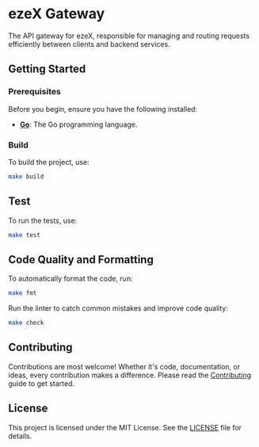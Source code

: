 # ezeX Gateway

The API gateway for ezeX, responsible for managing and
routing requests efficiently between clients and backend services.

## Getting Started

### Prerequisites

Before you begin, ensure you have the following installed:

- **[Go](https://go.dev/doc/install/)**: The Go programming language.

### Build

To build the project, use:

```bash
make build
```

## Test

To run the tests, use:

```bash
make test
```

## Code Quality and Formatting

To automatically format the code, run:

```bash
make fmt
```

Run the linter to catch common mistakes and improve code quality:

```bash
make check
```

## Contributing

Contributions are most welcome!
Whether it's code, documentation, or ideas, every contribution makes a difference.
Please read the [Contributing](CONTRIBUTING.md) guide to get started.

## License

This project is licensed under the MIT License. See the [LICENSE](./LICENSE) file for details.
